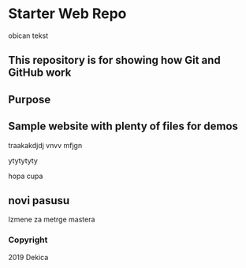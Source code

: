# Starter Web Repo

obican tekst

## This repository is for showing how Git and GitHub work

## Purpose

## Sample website with plenty of files for demos

traakakdjdj vnvv  mfjgn 

ytytytyty

hopa cupa

## novi pasusu

Izmene za metrge mastera

### Copyright

2019 Dekica